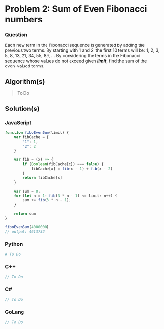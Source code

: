 # Problem 2: Sum of Even Fibonacci numbers

### Question
Each new term in the Fibonacci sequence is generated by adding the previous two terms.
By starting with 1 and 2, the first 10 terms will be: 1, 2, 3, 5, 8, 13, 21, 34, 55, 89, ...
By considering the terms in the Fibonacci sequence whose values do not exceed given ***limit***, find the sum of the even-valued terms.

## Algorithm(s)

> To Do

## Solution(s)

### JavaScript
```javascript
function fiboEvenSum(limit) {
    var fibCache = {
        "1": 1,
        "2": 2
    }

    var fib = (x) => {
        if (Boolean(fibCache[x]) === false) {
            fibCache[x] = fib(x - 1) + fib(x - 2)
        }
        return fibCache[x]
    }

    var sum = 0;
    for (let n = 1; fib(3 * n - 1) <= limit; n++) {
        sum += fib(3 * n - 1);
    }

    return sum
}

fiboEvenSum(4000000)
// output: 4613732
```
### Python
```python
# To Do
```
### C++
```cpp
// To Do
```
### C#
```c#
// To Do
```
### GoLang
```go
// To Do
```
